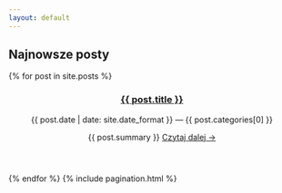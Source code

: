 ```yaml
---
layout: default
---
```


<section class="post-list clearfix">
  <h2 class="section-heading">Najnowsze posty</h2>
  {% for post in site.posts %}
    <article class="post-list__item">
      <img src="{{ post.image | prepend: site.baseurl }}" alt="">
      <header class="post-list__header">
        <h3 class="post-list__item-title">
          <a href="{{ post.url | prepend: site.baseurl }}" class="post-list__link">
            {{ post.title }}
          </a>
        </h3>
        <p class="post-list__item-meta">
          {{ post.date | date: site.date_format }} &mdash; {{ post.categories[0] }}
        </p>
        <p class="post-list__summary">
          {{ post.summary }}
          <a href="{{ post.url | prepend: site.baseurl }}" class="post-list__read-more">Czytaj dalej &rarr;</a>
        </p>
      </header>
    </article>
  {% endfor %}
  {% include pagination.html %}
</section>